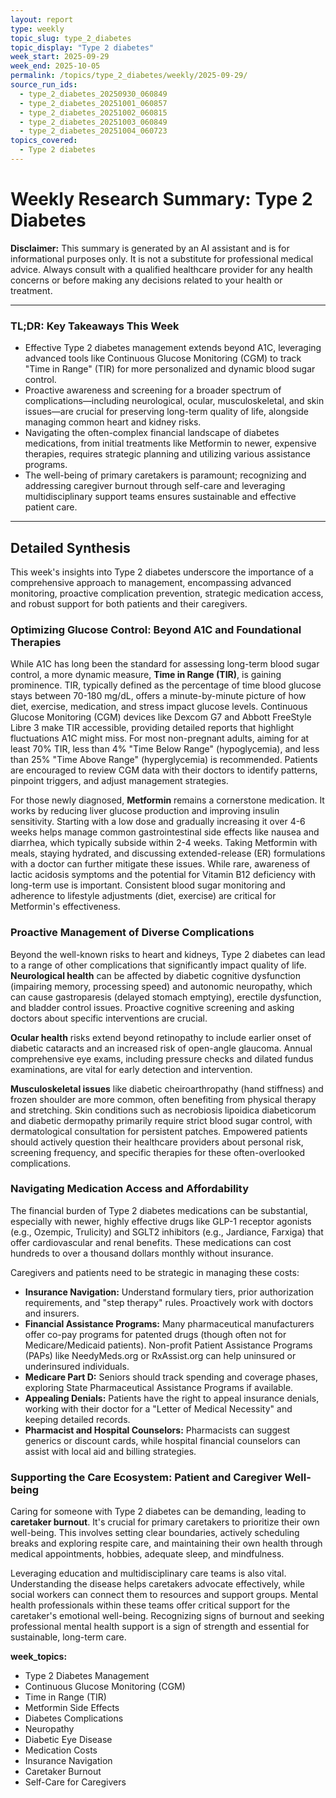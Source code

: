 ```yaml
---
layout: report
type: weekly
topic_slug: type_2_diabetes
topic_display: "Type 2 diabetes"
week_start: 2025-09-29
week_end: 2025-10-05
permalink: /topics/type_2_diabetes/weekly/2025-09-29/
source_run_ids:
  - type_2_diabetes_20250930_060849
  - type_2_diabetes_20251001_060857
  - type_2_diabetes_20251002_060815
  - type_2_diabetes_20251003_060849
  - type_2_diabetes_20251004_060723
topics_covered:
  - Type 2 diabetes
---
```


# Weekly Research Summary: Type 2 Diabetes

**Disclaimer:** This summary is generated by an AI assistant and is for informational purposes only. It is not a substitute for professional medical advice. Always consult with a qualified healthcare provider for any health concerns or before making any decisions related to your health or treatment.

---

### **TL;DR: Key Takeaways This Week**

- Effective Type 2 diabetes management extends beyond A1C, leveraging advanced tools like Continuous Glucose Monitoring (CGM) to track "Time in Range" (TIR) for more personalized and dynamic blood sugar control.
- Proactive awareness and screening for a broader spectrum of complications—including neurological, ocular, musculoskeletal, and skin issues—are crucial for preserving long-term quality of life, alongside managing common heart and kidney risks.
- Navigating the often-complex financial landscape of diabetes medications, from initial treatments like Metformin to newer, expensive therapies, requires strategic planning and utilizing various assistance programs.
- The well-being of primary caretakers is paramount; recognizing and addressing caregiver burnout through self-care and leveraging multidisciplinary support teams ensures sustainable and effective patient care.

---

## Detailed Synthesis

This week's insights into Type 2 diabetes underscore the importance of a comprehensive approach to management, encompassing advanced monitoring, proactive complication prevention, strategic medication access, and robust support for both patients and their caregivers.

### Optimizing Glucose Control: Beyond A1C and Foundational Therapies

While A1C has long been the standard for assessing long-term blood sugar control, a more dynamic measure, **Time in Range (TIR)**, is gaining prominence. TIR, typically defined as the percentage of time blood glucose stays between 70-180 mg/dL, offers a minute-by-minute picture of how diet, exercise, medication, and stress impact glucose levels. Continuous Glucose Monitoring (CGM) devices like Dexcom G7 and Abbott FreeStyle Libre 3 make TIR accessible, providing detailed reports that highlight fluctuations A1C might miss. For most non-pregnant adults, aiming for at least 70% TIR, less than 4% "Time Below Range" (hypoglycemia), and less than 25% "Time Above Range" (hyperglycemia) is recommended. Patients are encouraged to review CGM data with their doctors to identify patterns, pinpoint triggers, and adjust management strategies.

For those newly diagnosed, **Metformin** remains a cornerstone medication. It works by reducing liver glucose production and improving insulin sensitivity. Starting with a low dose and gradually increasing it over 4-6 weeks helps manage common gastrointestinal side effects like nausea and diarrhea, which typically subside within 2-4 weeks. Taking Metformin with meals, staying hydrated, and discussing extended-release (ER) formulations with a doctor can further mitigate these issues. While rare, awareness of lactic acidosis symptoms and the potential for Vitamin B12 deficiency with long-term use is important. Consistent blood sugar monitoring and adherence to lifestyle adjustments (diet, exercise) are critical for Metformin's effectiveness.

### Proactive Management of Diverse Complications

Beyond the well-known risks to heart and kidneys, Type 2 diabetes can lead to a range of other complications that significantly impact quality of life. **Neurological health** can be affected by diabetic cognitive dysfunction (impairing memory, processing speed) and autonomic neuropathy, which can cause gastroparesis (delayed stomach emptying), erectile dysfunction, and bladder control issues. Proactive cognitive screening and asking doctors about specific interventions are crucial.

**Ocular health** risks extend beyond retinopathy to include earlier onset of diabetic cataracts and an increased risk of open-angle glaucoma. Annual comprehensive eye exams, including pressure checks and dilated fundus examinations, are vital for early detection and intervention.

**Musculoskeletal issues** like diabetic cheiroarthropathy (hand stiffness) and frozen shoulder are more common, often benefiting from physical therapy and stretching. Skin conditions such as necrobiosis lipoidica diabeticorum and diabetic dermopathy primarily require strict blood sugar control, with dermatological consultation for persistent patches. Empowered patients should actively question their healthcare providers about personal risk, screening frequency, and specific therapies for these often-overlooked complications.

### Navigating Medication Access and Affordability

The financial burden of Type 2 diabetes medications can be substantial, especially with newer, highly effective drugs like GLP-1 receptor agonists (e.g., Ozempic, Trulicity) and SGLT2 inhibitors (e.g., Jardiance, Farxiga) that offer cardiovascular and renal benefits. These medications can cost hundreds to over a thousand dollars monthly without insurance.

Caregivers and patients need to be strategic in managing these costs:
- **Insurance Navigation:** Understand formulary tiers, prior authorization requirements, and "step therapy" rules. Proactively work with doctors and insurers.
- **Financial Assistance Programs:** Many pharmaceutical manufacturers offer co-pay programs for patented drugs (though often not for Medicare/Medicaid patients). Non-profit Patient Assistance Programs (PAPs) like NeedyMeds.org or RxAssist.org can help uninsured or underinsured individuals.
- **Medicare Part D:** Seniors should track spending and coverage phases, exploring State Pharmaceutical Assistance Programs if available.
- **Appealing Denials:** Patients have the right to appeal insurance denials, working with their doctor for a "Letter of Medical Necessity" and keeping detailed records.
- **Pharmacist and Hospital Counselors:** Pharmacists can suggest generics or discount cards, while hospital financial counselors can assist with local aid and billing strategies.

### Supporting the Care Ecosystem: Patient and Caregiver Well-being

Caring for someone with Type 2 diabetes can be demanding, leading to **caretaker burnout**. It's crucial for primary caretakers to prioritize their own well-being. This involves setting clear boundaries, actively scheduling breaks and exploring respite care, and maintaining their own health through medical appointments, hobbies, adequate sleep, and mindfulness.

Leveraging education and multidisciplinary care teams is also vital. Understanding the disease helps caretakers advocate effectively, while social workers can connect them to resources and support groups. Mental health professionals within these teams offer critical support for the caretaker's emotional well-being. Recognizing signs of burnout and seeking professional mental health support is a sign of strength and essential for sustainable, long-term care.

**week_topics:**
- Type 2 Diabetes Management
- Continuous Glucose Monitoring (CGM)
- Time in Range (TIR)
- Metformin Side Effects
- Diabetes Complications
- Neuropathy
- Diabetic Eye Disease
- Medication Costs
- Insurance Navigation
- Caretaker Burnout
- Self-Care for Caregivers
